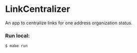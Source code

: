 # LinkCentralizer
An app to centralize links for one address organization status.

### Run local:
    $ make run
